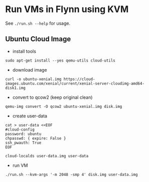 Run VMs in Flynn using KVM
==========================

See `./run.sh --help` for usage.

Ubuntu Cloud Image
------------------

* install tools

```
sudo apt-get install --yes qemu-utils cloud-utils
```

* download image

```
curl -o ubuntu-xenial.img https://cloud-images.ubuntu.com/xenial/current/xenial-server-cloudimg-amd64-disk1.img
```

* convert to qcow2 (keep original clean)

```
qemu-img convert -O qcow2 ubuntu-xenial.img disk.img
```

* create user-data

```
cat > user-data <<EOF
#cloud-config
password: ubuntu
chpasswd: { expire: False }
ssh_pwauth: True
EOF

cloud-localds user-data.img user-data
```

* run VM

```
./run.sh --kvm-args '-m 2048 -smp 4' disk.img user-data.img
```
